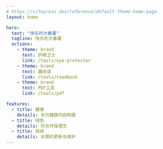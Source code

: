 ```yaml
---
# https://vitepress.dev/reference/default-theme-home-page
layout: home

hero:
  text: "快乐的大番薯"
  tagline: 快乐的大番薯
  actions:
    - theme: brand
      text: 护眼卫士
      link: /tools/eye-protecter
    - theme: brand
      text: 趣阅读
      link: /tools/readbook
    - theme: brand
      text: PDF工具
      link: /tools/pdf

features:
  - title: 健康
    details: 专为健康内容构建
  - title: 绿色
    details: 符合环保理念
  - title: 持续
    details: 长期的更新与维护
---
```

